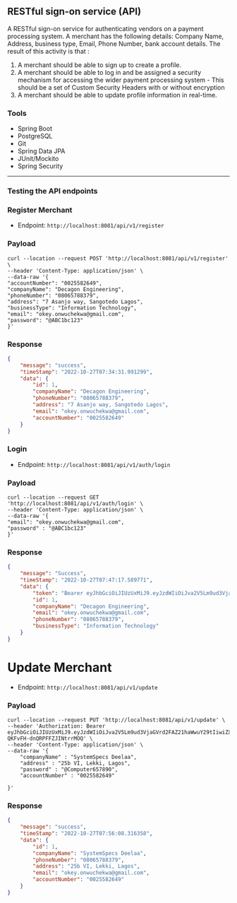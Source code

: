 ## RESTful sign-on service (API)

A RESTful sign-on service for authenticating vendors
on a payment processing system.
A merchant has the following details: Company Name, Address, business type, Email, Phone Number,
bank account details.
The result of this activity is that :

1. A merchant should be able to sign up to create a profile.
2. A merchant should be able to log in and be assigned a security mechanism for accessing the wider payment processing
   system - This should be a set of Custom Security Headers with or without encryption
3. A merchant should be able to update profile information in real-time.

### Tools

* Spring Boot
* PostgreSQL
* Git
* Spring Data JPA
* JUnit/Mockito
* Spring Security

---

### Testing the API endpoints

### Register Merchant

* Endpoint: `http://localhost:8081/api/v1/register`

### Payload

```
curl --location --request POST 'http://localhost:8081/api/v1/register' \
--header 'Content-Type: application/json' \
--data-raw '{
"accountNumber": "0025582649",
"companyName": "Decagon Engineering",
"phoneNumber": "08065788379",
"address": "7 Asanjo way, Sangotedo Lagos",
"businessType": "Information Technology",
"email": "okey.onwuchekwa@gmail.com",
"password": "@ABC1bc123"
}'
```
### Response

```json
{
    "message": "success",
    "timeStamp": "2022-10-27T07:34:31.991299",
    "data": {
        "id": 1,
        "companyName": "Decagon Engineering",
        "phoneNumber": "08065788379",
        "address": "7 Asanjo way, Sangotedo Lagos",
        "email": "okey.onwuchekwa@gmail.com",
        "accountNumber": "0025582649"
    }
}
```
### Login

* Endpoint: `http://localhost:8081/api/v1/auth/login`

### Payload

```
curl --location --request GET 'http://localhost:8081/api/v1/auth/login' \
--header 'Content-Type: application/json' \
--data-raw '{
"email": "okey.onwuchekwa@gmail.com",
"password" : "@ABC1bc123"
}'
```

### Response 

```json
{
    "message": "Success",
    "timeStamp": "2022-10-27T07:47:17.589771",
    "data": {
        "token": "Bearer eyJhbGciOiJIUzUxMiJ9.eyJzdWIiOiJva2V5Lm9ud3VjaGVrd2FAZ21haWwuY29tIiwiZXhwIjoxODQ2ODUzMjM3LCJpYXQiOjE2NjY4NTMyMzd9.ryLzTtgT1MO_TVlrwMtlE5JmFTDYXWPxR2SfASgs12uiV0ObvhK5nKkgCqqFc-QKFvFH-dnQRPFFZJINtrrMOQ",
        "id": 1,
        "companyName": "Decagon Engineering",
        "email": "okey.onwuchekwa@gmail.com",
        "phoneNumber": "08065788379",
        "businessType": "Information Technology"
    }
}
```

# Update Merchant 

* Endpoint: `http://localhost:8081/api/v1/update`

### Payload

```
curl --location --request PUT 'http://localhost:8081/api/v1/update' \
--header 'Authorization: Bearer eyJhbGciOiJIUzUxMiJ9.eyJzdWIiOiJva2V5Lm9ud3VjaGVrd2FAZ21haWwuY29tIiwiZXhwIjoxODQ2ODUzMjM3LCJpYXQiOjE2NjY4NTMyMzd9.ryLzTtgT1MO_TVlrwMtlE5JmFTDYXWPxR2SfASgs12uiV0ObvhK5nKkgCqqFc-QKFvFH-dnQRPFFZJINtrrMOQ' \
--header 'Content-Type: application/json' \
--data-raw '{
    "companyName" : "SystemSpecs Deelaa",
    "address" : "25b VI, Lekki, Lagos",
    "password" : "@Computer657890",
    "accountNumber" : "0025582649"
    
}'

```

### Response 

```json
{
    "message": "success",
    "timeStamp": "2022-10-27T07:56:08.316358",
    "data": {
        "id": 1,
        "companyName": "SystemSpecs Deelaa",
        "phoneNumber": "08065788379",
        "address": "25b VI, Lekki, Lagos",
        "email": "okey.onwuchekwa@gmail.com",
        "accountNumber": "0025582649"
    }
}
```

